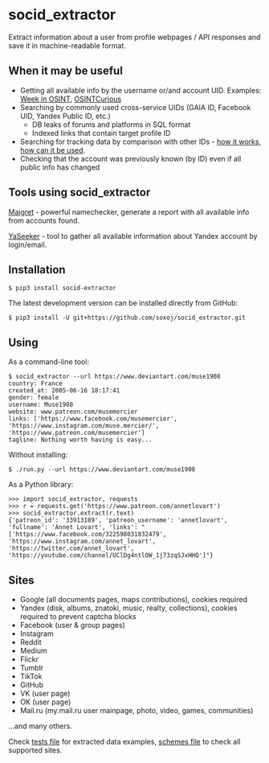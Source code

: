 # socid_extractor

Extract information about a user from profile webpages / API responses and save it in machine-readable format.

## When it may be useful

- Getting all available info by the username or/and account UID. Examples: [Week in OSINT](https://medium.com/week-in-osint/getting-a-grasp-on-googleids-77a8ab707e43), [OSINTCurious](https://osintcurio.us/2019/10/01/searching-instagram-part-2/)
- Searching by commonly used cross-service UIDs (GAIA ID, Facebook UID, Yandex Public ID, etc.)
  - DB leaks of forums and platforms in SQL format
  - Indexed links that contain target profile ID
- Searching for tracking data by comparison with other IDs - [how it works](https://www.eff.org/wp/behind-the-one-way-mirror), [how can it be used](https://www.nytimes.com/interactive/2019/12/19/opinion/location-tracking-cell-phone.html).
- Checking that the account was previously known (by ID) even if all public info has changed

## Tools using socid_extractor

[Maigret](https://github.com/soxoj/maigret) - powerful namechecker, generate a report with all available info from accounts found. 

[YaSeeker](https://github.com/HowToFind-bot/YaSeeker) - tool to gather all available information about Yandex account by login/email.

## Installation

    $ pip3 install socid-extractor

The latest development version can be installed directly from GitHub:

    $ pip3 install -U git+https://github.com/soxoj/socid_extractor.git

## Using

As a command-line tool:
```
$ socid_extractor --url https://www.deviantart.com/muse1908
country: France
created_at: 2005-06-16 18:17:41
gender: female
username: Muse1908
website: www.patreon.com/musemercier
links: ['https://www.facebook.com/musemercier', 'https://www.instagram.com/muse.mercier/', 'https://www.patreon.com/musemercier']
tagline: Nothing worth having is easy...
```

Without installing: 
```
$ ./run.py --url https://www.deviantart.com/muse1908
```

As a Python library:
```
>>> import socid_extractor, requests
>>> r = requests.get('https://www.patreon.com/annetlovart')
>>> socid_extractor.extract(r.text)
{'patreon_id': '33913189', 'patreon_username': 'annetlovart', 'fullname': 'Annet Lovart', 'links': "['https://www.facebook.com/322598031832479', 'https://www.instagram.com/annet_lovart', 'https://twitter.com/annet_lovart', 'https://youtube.com/channel/UClDg4ntlOW_1j73zqSJxHHQ']"}
```

## Sites

- Google (all documents pages, maps contributions), cookies required
- Yandex (disk, albums, znatoki, music, realty, collections), cookies required to prevent captcha blocks
- Facebook (user & group pages)
- Instagram
- Reddit
- Medium
- Flickr
- Tumblr
- TikTok
- GitHub
- VK (user page)
- OK (user page)
- Mail.ru (my.mail.ru user mainpage, photo, video, games, communities)

...and many others.

Check [tests file](./tests/test_e2e.py) for extracted data examples, [schemes file](./socid_extractor/schemes.py) to check all supported sites.
